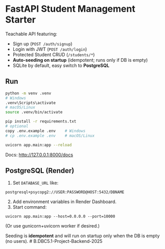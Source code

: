 # FastAPI Student Management Starter

Teachable API featuring:
- Sign up (`POST /auth/signup`)
- Login with JWT (`POST /auth/login`)
- Protected Student CRUD (`/students/*`)
- **Auto-seeding on startup** (idempotent; runs only if DB is empty)
- SQLite by default, easy switch to **PostgreSQL**

## Run

```bash
python -m venv .venv
# Windows
.venv\Scripts\activate
# macOS/Linux
source .venv/bin/activate

pip install -r requirements.txt
# optional
copy .env.example .env    # Windows
# cp .env.example .env    # macOS/Linux

uvicorn app.main:app --reload
```

Docs: http://127.0.0.1:8000/docs

## PostgreSQL (Render)

1) Set `DATABASE_URL` like:
```
postgresql+psycopg2://USER:PASSWORD@HOST:5432/DBNAME
```
2) Add environment variables in Render Dashboard.
3) Start command:
```
uvicorn app.main:app --host=0.0.0.0 --port=10000
```
(Or use gunicorn+uvicorn worker if desired.)

Seeding is **idempotent** and will run on startup only when the DB is empty (no users).
#   B . D B C 5 . 1 - P r o j e c t - B a c k e n d - 2 0 2 5  
 